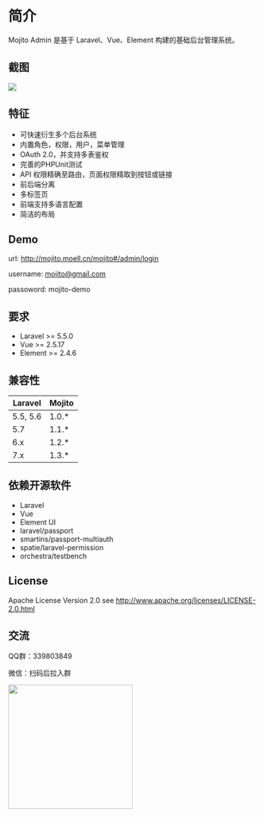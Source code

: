 # 简介

Mojito Admin 是基于 Laravel、Vue、Element 构建的基础后台管理系统。

## 截图

![](http://ww1.sinaimg.cn/large/7a679ca1gy1fvrktohzfaj213x0ieq3j.jpg)

## 特征

* 可快速衍生多个后台系统
* 内置角色，权限，用户，菜单管理
* OAuth 2.0，并支持多表鉴权
* 完善的PHPUnit测试
* API 权限精确至路由，页面权限精取到按钮或链接
* 前后端分离
* 多标签页
* 前端支持多语言配置
* 简洁的布局

## Demo

url: http://mojito.moell.cn/mojito#/admin/login

username: mojito@gmail.com

passoword: mojito-demo


## 要求

- Laravel  >= 5.5.0
- Vue >= 2.5.17
- Element >= 2.4.6

## 兼容性

| Laravel  | Mojito |
| -------- | ------ |
| 5.5, 5.6 | 1.0.*  |
| 5.7      | 1.1.*  |
| 6.x       | 1.2.*        |
| 7.x       | 1.3.*        |

## 依赖开源软件

* Laravel
* Vue
* Element UI
* laravel/passport
* smartins/passport-multiauth
* spatie/laravel-permission
* orchestra/testbench

## License

Apache License Version 2.0 see http://www.apache.org/licenses/LICENSE-2.0.html

## 交流
QQ群：339803849

微信：扫码后拉入群
<p>
  <img src="http://ww1.sinaimg.cn/large/7a679ca1gy1fvym2d0xv1j20by0bywfb.jpg" width="250" />
</p>
